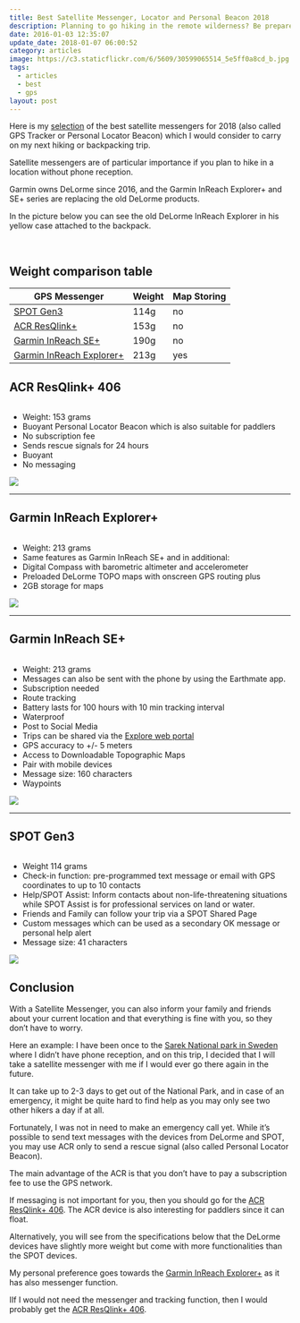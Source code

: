```yaml
---
title: Best Satellite Messenger, Locator and Personal Beacon 2018
description: Planning to go hiking in the remote wilderness? Be prepared to get help with a GPS Satellite Messenger.
date: 2016-01-03 12:35:07
update_date: 2018-01-07 06:00:52
category: articles
image: https://c3.staticflickr.com/6/5609/30599065514_5e5ff0a8cd_b.jpg
tags:
  - articles
  - best
  - gps
layout: post
---
```


Here is my <a href="#table">selection</a> of the best satellite messengers for 2018 (also called GPS Tracker or Personal Locator Beacon) which I would consider to carry on my next hiking or backpacking trip.

Satellite messengers are of particular importance if you plan to hike in a location without phone reception.

<div id="amzn-assoc-ad-b19f81e5-83e5-4277-9483-1720fa30ebe2"></div><script async src="//z-na.amazon-adsystem.com/widgets/onejs?MarketPlace=US&adInstanceId=b19f81e5-83e5-4277-9483-1720fa30ebe2"></script>

Garmin owns DeLorme since 2016, and the Garmin InReach Explorer+ and SE+ series are replacing the old DeLorme products.

In the picture below you can see the old DeLorme InReach Explorer in his yellow case attached to the backpack.

<amp-img src="https://c3.staticflickr.com/6/5609/30599065514_5e5ff0a8cd_b.jpg" width="1024" height="683" layout="responsive" alt="Best Satellite Messenger, Locator and Personal Beacon 2018" layout="responsive"></amp-img>
<br>
<!--more-->

## <a name="table">Weight comparison table</a>

<div class="table-responsive">
<table class="table table-hover table-bordered list_items">
        <thead>
             <tr>
                <th>GPS Messenger</th><th>Weight</th><th>Map Storing</th>
             </tr>
        </thead>
        <tbody>
        <tr>
          <td><a href="http://amzn.to/2xIPBPG" target="_blank" rel="nofollow">SPOT Gen3</a></td><td>114g</td><td>no</td>
        </tr>
        <tr>
          <td><a href="http://amzn.to/2xJdWVq" target="_blank" rel="nofollow">ACR ResQlink+</a></td><td>153g</td><td>no</td>
        </tr>
        <tr>
          <td><a href="http://amzn.to/2x3LO2w" target="_blank" rel="nofollow">Garmin InReach SE+</a></td><td>190g</td><td>no</td>
        </tr>
        <tr>
          <td><a href="http://amzn.to/2xRlOGP" target="_blank" rel="nofollow">Garmin InReach Explorer+</a></td><td>213g</td><td>yes</td>
        </tr>
      </tbody>
      </table>
  </div>

## ACR ResQlink+ 406

<a rel="nofollow" target="_blank"  href="https://www.amazon.com/gp/product/B00MYSP6NM/ref=as_li_tl?ie=UTF8&camp=1789&creative=9325&creativeASIN=B00MYSP6NM&linkCode=as2&tag=hikeve-20&linkId=9249d908011764d70c9c3ba70de69a3b"><amp-img border="0" src="//ws-na.amazon-adsystem.com/widgets/q?_encoding=UTF8&MarketPlace=US&ASIN=B00MYSP6NM&ServiceVersion=20070822&ID=AsinImage&WS=1&Format=_SL250_&tag=hikeve-20" width="250" height="250" ></amp-img></a><img src="//ir-na.amazon-adsystem.com/e/ir?t=hikeve-20&l=am2&o=1&a=B00MYSP6NM" width="1" height="1" border="0" alt="ACR ResQlink+ 406 - best gps messenger 2018" style="border:none !important; margin:0px !important;" />

* Weight: 153 grams
* Buoyant Personal Locator Beacon which is also suitable for paddlers
* No subscription fee
* Sends rescue signals for 24 hours
* Buoyant
* No messaging

<a href="http://amzn.to/2xJdWVq" rel="nofollow"><img src="http://www.hikeventures.com/buy.gif"></a>


<hr>

## Garmin InReach Explorer+

<a target="_blank"  href="https://www.amazon.com/gp/product/B01MY03CZP/ref=as_li_tl?ie=UTF8&camp=1789&creative=9325&creativeASIN=B01MY03CZP&linkCode=as2&tag=hikeve-20&linkId=55130c05ea4d4b808d670e49cd56e51d"><amp-img border="0" src="//ws-na.amazon-adsystem.com/widgets/q?_encoding=UTF8&MarketPlace=US&ASIN=B01MY03CZP&ServiceVersion=20070822&ID=AsinImage&WS=1&Format=_SL250_&tag=hikeve-20" width="188" height="250" alt="Garmin InReach Explorer+ - Best GPS messenger 2018"></amp-img></a><img src="//ir-na.amazon-adsystem.com/e/ir?t=hikeve-20&l=am2&o=1&a=B01MY03CZP" width="1" height="1" border="0" alt="" style="border:none !important; margin:0px !important;" />

* Weight: 213 grams
* Same features as Garmin InReach SE+ and in additional:
* Digital Compass with barometric altimeter and accelerometer
* Preloaded DeLorme TOPO maps with onscreen GPS routing plus
* 2GB storage for maps

<a href="http://amzn.to/2xRlOGP" rel="nofollow"><img src="http://www.hikeventures.com/buy.gif"></a>


<hr>

## Garmin InReach SE+

<a target="_blank"  href="https://www.amazon.com/gp/product/B01MRZ9ATL/ref=as_li_tl?ie=UTF8&camp=1789&creative=9325&creativeASIN=B01MRZ9ATL&linkCode=as2&tag=hikeve-20&linkId=b476ff75bac114c9118e143e7eb13ba6"><amp-img border="0" src="//ws-na.amazon-adsystem.com/widgets/q?_encoding=UTF8&MarketPlace=US&ASIN=B01MRZ9ATL&ServiceVersion=20070822&ID=AsinImage&WS=1&Format=_SL250_&tag=hikeve-20" width="250" height="250" alt="Garmin InReach SE+ - Best GPS messenger 2018" ></amp-img></a><img src="//ir-na.amazon-adsystem.com/e/ir?t=hikeve-20&l=am2&o=1&a=B01MRZ9ATL" width="1" height="1" border="0" alt="" style="border:none !important; margin:0px !important;" />

* Weight: 213 grams
* Messages can also be sent with the phone by using the Earthmate app.
* Subscription needed
* Route tracking
* Battery lasts for 100 hours with 10 min tracking interval
* Waterproof
* Post to Social Media
* Trips can be shared via the <a href="https://explore.delorme.com">Explore web portal</a>
* GPS accuracy to +/- 5 meters
* Access to Downloadable Topographic Maps
* Pair with mobile devices
* Message size: 160 characters
* Waypoints

<a href="http://amzn.to/2x3LO2w" rel="nofollow"><img src="http://www.hikeventures.com/buy.gif"></a>


<hr>

## SPOT Gen3

<a rel="nofollow" target="_blank"  href="https://www.amazon.com/gp/product/B01FHO5AF8/ref=as_li_tl?ie=UTF8&camp=1789&creative=9325&creativeASIN=B01FHO5AF8&linkCode=as2&tag=hikeve-20&linkId=7996c1250dd46ac08ae20d6dc725d36d"><amp-img rel="nofollow" border="0" src="//ws-na.amazon-adsystem.com/widgets/q?_encoding=UTF8&MarketPlace=US&ASIN=B01FHO5AF8&ServiceVersion=20070822&ID=AsinImage&WS=1&Format=_SL250_&tag=hikeve-20" width="250" height="250" alt="SPOT Gen3"></amp-img></a><img src="//ir-na.amazon-adsystem.com/e/ir?t=hikeve-20&l=am2&o=1&a=B01FHO5AF8" width="1" height="1" border="0" alt="SPOT Gen3 - Best GPS messenger 2018" style="border:none !important; margin:0px !important;" />

* Weight 114 grams
* Check-in function: pre-programmed text message or email with GPS coordinates to up to 10 contacts
* Help/SPOT Assist: Inform contacts about non-life-threatening situations while SPOT Assist is  for professional services on land or water.
* Friends and Family can follow your trip via a SPOT Shared Page
* Custom messages which can be used as a secondary OK message or personal help alert
* Message size: 41 characters

<a href="http://amzn.to/2xIPBPG" rel="nofollow"><img src="http://www.hikeventures.com/buy.gif"></a>


## Conclusion

With a Satellite Messenger, you can also inform your family and friends about your current location and that everything is fine with you, so they don’t have to worry.

Here an example: I have been once to the [Sarek National park in Sweden](http://www.hikeventures.com/hiking-and-packrafting-in-sarek-day-1/) where I didn’t have phone reception, and on this trip, I decided that I will take a satellite messenger with me if I would ever go there again in the future.

It can take up to 2-3 days to get out of the National Park, and in case of an emergency, it might be quite hard to find help as you may only see two other hikers a day if at all.

Fortunately, I was not in need to make an emergency call yet. While it’s possible to send text messages with the devices from DeLorme and SPOT, you may use ACR only to send a rescue signal (also called Personal Locator Beacon).

The main advantage of the ACR is that you don’t have to pay a subscription fee to use the GPS network.

If messaging is not important for you, then you should go for the <a href="http://www.avantlink.com/click.php?tt=cl&mi=10248&pw=150351&url=https%3A%2F%2Fwww.rei.com%2Fproduct%2F843146%2Facr-electronics-resqlink-gps-personal-locator-beacon" target="_blank" rel="nofollow">ACR ResQlink+ 406</a>. The ACR device is also interesting for paddlers since it can float.

Alternatively, you will see from the specifications below that the DeLorme devices have slightly more weight but come with more functionalities than the SPOT devices.

My personal preference goes towards the <a href="http://www.avantlink.com/click.php?tt=cl&mi=10248&pw=150351&url=https%3A%2F%2Fwww.rei.com%2Fproduct%2F119863%2Fgarmin-inreach-explorer-satellite-communicator" target="_blank" rel="nofollow">Garmin InReach Explorer+</a> as it has also messenger function.

IIf I would not need the messenger and tracking function, then I would probably get the <a href="http://www.avantlink.com/click.php?tt=cl&mi=10248&pw=150351&url=https%3A%2F%2Fwww.rei.com%2Fproduct%2F843146%2Facr-electronics-resqlink-gps-personal-locator-beacon" target="_blank" rel="nofollow">ACR ResQlink+ 406</a>.

<br>
<div id="amzn-assoc-ad-cc781bfd-577f-4efb-9da6-75cb9fc7d1c2"></div><script async src="//z-na.amazon-adsystem.com/widgets/onejs?MarketPlace=US&adInstanceId=cc781bfd-577f-4efb-9da6-75cb9fc7d1c2"></script>
